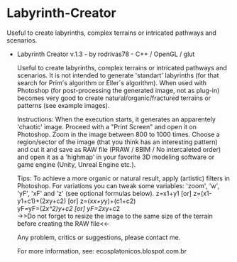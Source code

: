 # Labyrinth-Creator
Useful to create labyrinths, complex terrains or intricated pathways and scenarios.


*  Labyrinth Creator  v.1.3 -  by  rodrivas78  -  C++ / OpenGL / glut

   Useful to create labyrinths, complex terrains or intricated pathways and scenarios.
   It is not intended to generate 'standart' labyrinths (for that search for Prim's algorithm or Eller´s algorithm).
   When used with Photoshop (for post-processing the generated image, not as plug-in) becomes very good to create 
   natural/organic/fractured terrains or patterns (see example images). 

   Instructions: 
   When the execution starts, it generates an apparentely 'chaotic' image. Proceed with a "Print Screen" and 
   open it on Photoshop. Zoom in the image between 800 to 1000 times. Choose a region/sector 
   of the image (that you think has an interesting pattern) and cut it and save as RAW file
   (PRAW / 8BIM / No intercaleted order) and open it as  a 'highmap' in your favorite 3D modeling 
   software or game engine (Unity, Unreal Engine etc.).  

   Tips:
   To achieve a more organic or natural result, apply (artistic) filters in Photoshop.
   For variations you can tweak some variables: 'zoom', 'w', 'yF', 'xF' and 'z' (see optional formulas below).
   z=x1+y1  [or] z=(x1-y1+c1)+(2*x*y+c2)  [or]  z=(x*x+y*y)+(c1+c2)  
   yF=yF=(2*x^2)*y+c2   [or]   yF=2*x*y+c2  
   ->>Do not forget to resize the image to the same size of the terrain before creating the RAW file<<-
   
   Any problem, critics or suggestions, please contact me.
   
   For more information, see:
   ecosplatonicos.blospot.com.br
